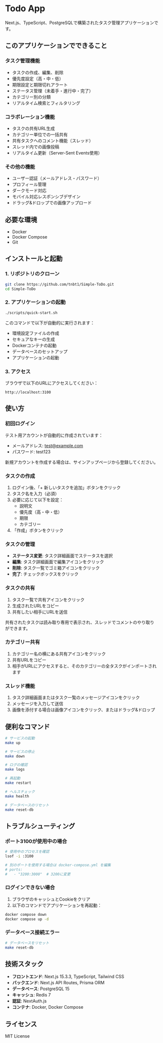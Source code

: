# Todo App

Next.js、TypeScript、PostgreSQLで構築されたタスク管理アプリケーションです。

## このアプリケーションでできること

### タスク管理機能
- タスクの作成、編集、削除
- 優先度設定（高・中・低）
- 期限設定と期限切れアラート
- ステータス管理（未着手・進行中・完了）
- カテゴリー別の分類
- リアルタイム検索とフィルタリング

### コラボレーション機能
- タスクの共有URL生成
- カテゴリー単位での一括共有
- 共有タスクへのコメント機能（スレッド）
- スレッド内での画像投稿
- リアルタイム更新（Server-Sent Events使用）

### その他の機能
- ユーザー認証（メールアドレス・パスワード）
- プロフィール管理
- ダークモード対応
- モバイル対応レスポンシブデザイン
- ドラッグ&ドロップでの画像アップロード

## 必要な環境

- Docker
- Docker Compose
- Git

## インストールと起動

### 1. リポジトリのクローン

```bash
git clone https://github.com/tnbt1/Simple-ToDo.git
cd Simple-ToDo
```

### 2. アプリケーションの起動

```bash
./scripts/quick-start.sh
```

このコマンドで以下が自動的に実行されます：
- 環境設定ファイルの作成
- セキュアなキーの生成
- Dockerコンテナの起動
- データベースのセットアップ
- アプリケーションの起動

### 3. アクセス

ブラウザで以下のURLにアクセスしてください：
```
http://localhost:3100
```

## 使い方

### 初回ログイン

テスト用アカウントが自動的に作成されています：
- メールアドレス: test@example.com
- パスワード: test123

新規アカウントを作成する場合は、サインアップページから登録してください。

### タスクの作成

1. ログイン後、「+ 新しいタスクを追加」ボタンをクリック
2. タスク名を入力（必須）
3. 必要に応じて以下を設定：
   - 説明文
   - 優先度（高・中・低）
   - 期限
   - カテゴリー
4. 「作成」ボタンをクリック

### タスクの管理

- **ステータス変更**: タスク詳細画面でステータスを選択
- **編集**: タスク詳細画面で編集アイコンをクリック
- **削除**: タスク一覧でゴミ箱アイコンをクリック
- **完了**: チェックボックスをクリック

### タスクの共有

1. タスク一覧で共有アイコンをクリック
2. 生成されたURLをコピー
3. 共有したい相手にURLを送信

共有されたタスクは読み取り専用で表示され、スレッドでコメントのやり取りができます。

### カテゴリー共有

1. カテゴリー名の横にある共有アイコンをクリック
2. 共有URLをコピー
3. 相手がURLにアクセスすると、そのカテゴリーの全タスクがインポートされます

### スレッド機能

1. タスク詳細画面またはタスク一覧のメッセージアイコンをクリック
2. メッセージを入力して送信
3. 画像を添付する場合は画像アイコンをクリック、またはドラッグ&ドロップ

## 便利なコマンド

```bash
# サービスの起動
make up

# サービスの停止
make down

# ログの確認
make logs

# 再起動
make restart

# ヘルスチェック
make health

# データベースのリセット
make reset-db
```

## トラブルシューティング

### ポート3100が使用中の場合

```bash
# 使用中のプロセスを確認
lsof -i :3100

# 別のポートを使用する場合は docker-compose.yml を編集
# ports:
#   - "3200:3000"  # 3200に変更
```

### ログインできない場合

1. ブラウザのキャッシュとCookieをクリア
2. 以下のコマンドでアプリケーションを再起動：
```bash
docker compose down
docker compose up -d
```

### データベース接続エラー

```bash
# データベースをリセット
make reset-db
```

## 技術スタック

- **フロントエンド**: Next.js 15.3.3, TypeScript, Tailwind CSS
- **バックエンド**: Next.js API Routes, Prisma ORM
- **データベース**: PostgreSQL 15
- **キャッシュ**: Redis 7
- **認証**: NextAuth.js
- **コンテナ**: Docker, Docker Compose

## ライセンス

MIT License
